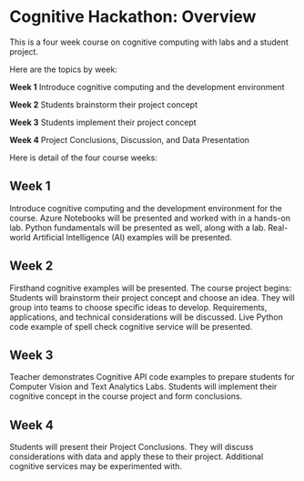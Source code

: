 # Cognitive Hackathon: Overview


This is a four week course on cognitive computing with labs and a student project. 

Here are the topics by week:

**Week 1**  Introduce cognitive computing and the development environment

**Week 2**  Students brainstorm their project concept 

**Week 3**  Students implement their project concept 

**Week 4**  Project Conclusions, Discussion, and Data Presentation


Here is detail of the four course weeks:

## Week 1
Introduce cognitive computing and the development environment for the course. Azure Notebooks will be presented and worked with in a hands-on lab. Python fundamentals will be presented as well, along with a lab. Real-world Artificial Intelligence (AI) examples will be presented.

## Week 2
Firsthand cognitive examples will be presented. The course project begins: Students will brainstorm their project concept and choose an idea. They will group into teams to choose specific ideas to develop. Requirements, applications, and technical considerations will be discussed. Live Python code example of spell check cognitive service will be presented.

## Week 3
Teacher demonstrates Cognitive API code examples to prepare students for Computer Vision and Text Analytics Labs. Students will implement their cognitive concept in the course project and form conclusions.

## Week 4
Students will present their Project Conclusions. They will discuss considerations with data and apply these to their project. Additional cognitive services may be experimented with.

